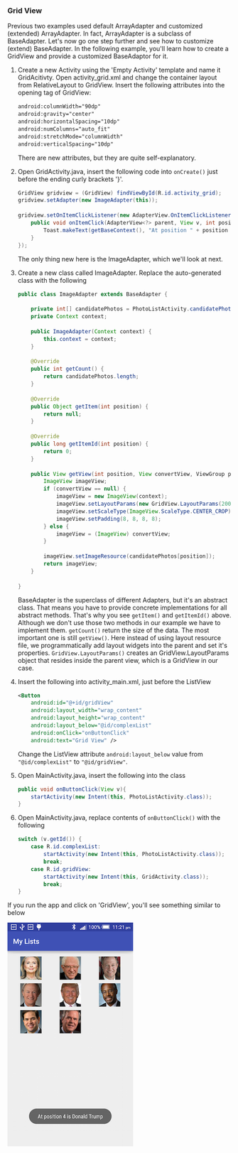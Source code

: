 ### Grid View

<!--https://developer.android.com/guide/topics/ui/layout/gridview.html-->
Previous two examples used default ArrayAdapter and customized (extended) ArrayAdapter. In fact, ArrayAdapter is a subclass of BaseAdapter. Let's now go one step further and see how to customize (extend) BaseAdapter. In the following example, you'll learn how to create a GridView and provide a customized BaseAdaptor for it.

1. Create a new Activity using the 'Empty Activity' template and name it GridAcitivty. Open activity_grid.xml and change the container layout from RelativeLayout to GridView. Insert the following attributes into the opening tag of GridView:
    
    ```xml
    android:columnWidth="90dp"
    android:gravity="center"
    android:horizontalSpacing="10dp"
    android:numColumns="auto_fit"
    android:stretchMode="columnWidth"
    android:verticalSpacing="10dp"
    ```
    
    There are new attributes, but they are quite self-explanatory.
    
2. Open GridActivity.java, insert the following code into `onCreate()` just before the ending curly brackets '}'.
    
    ```java
    GridView gridview = (GridView) findViewById(R.id.activity_grid);
    gridview.setAdapter(new ImageAdapter(this));

    gridview.setOnItemClickListener(new AdapterView.OnItemClickListener() {
        public void onItemClick(AdapterView<?> parent, View v, int position, long id) {
            Toast.makeText(getBaseContext(), "At position " + position + " is " + getResources().getStringArray(R.array.candidateNames)[position], Toast.LENGTH_SHORT).show();
        }
    });
    ```
    The only thing new here is the ImageAdapter, which we'll look at next.
    
3. Create a new class called ImageAdapter. Replace the auto-generated class with the following
    
    ```java
    public class ImageAdapter extends BaseAdapter {

        private int[] candidatePhotos = PhotoListActivity.candidatePhotos;
        private Context context;

        public ImageAdapter(Context context) {
            this.context = context;
        }

        @Override
        public int getCount() {
            return candidatePhotos.length;
        }

        @Override
        public Object getItem(int position) {
            return null;
        }

        @Override
        public long getItemId(int position) {
            return 0;
        }

        public View getView(int position, View convertView, ViewGroup parent) {
            ImageView imageView;
            if (convertView == null) {
                imageView = new ImageView(context);
                imageView.setLayoutParams(new GridView.LayoutParams(200, 200));
                imageView.setScaleType(ImageView.ScaleType.CENTER_CROP);
                imageView.setPadding(8, 8, 8, 8);
            } else {
                imageView = (ImageView) convertView;
            }

            imageView.setImageResource(candidatePhotos[position]);
            return imageView;
        }

    }
    ```
    
    BaseAdapter is the superclass of different Adapters, but it's an abstract class. That means you have to provide concrete implementations for all abstract methods. That's why you see `getItem()` and `getItemId()` above. Although we don't use those two methods in our example we have to implement them. `getCount()` return the size of the data. The most important one is still `getView()`. Here instead of using layout resource file, we programmatically add layout widgets into the parent and set it's properties. `GridView.LayoutParams()` creates an GridView.LayoutParams object that resides inside the parent view, which is a GridView in our case.
    
5. Insert the following into activity_main.xml, just before the ListView
    
    ```xml
    <Button
        android:id="@+id/gridView"
        android:layout_width="wrap_content"
        android:layout_height="wrap_content"
        android:layout_below="@id/complexList"
        android:onClick="onButtonClick"
        android:text="Grid View" />
    ```
    
    Change the ListView attribute `android:layout_below` value from `"@id/complexList"` to `"@id/gridView"`.
    
10. Open MainActivity.java, insert the following into the class
    
    ```java
    public void onButtonClick(View v){
        startActivity(new Intent(this, PhotoListActivity.class));
    }
    ```
6. Open MainActivity.java, replace contents of `onButtonClick()` with the following
    
    ```java
    switch (v.getId()) {
        case R.id.complexList:
            startActivity(new Intent(this, PhotoListActivity.class));
            break;
        case R.id.gridView:
            startActivity(new Intent(this, GridActivity.class));
            break;
    }
    ```
    
If you run the app and click on 'GridView', you'll see something similar to below

![grid](.md_images/grid.png)